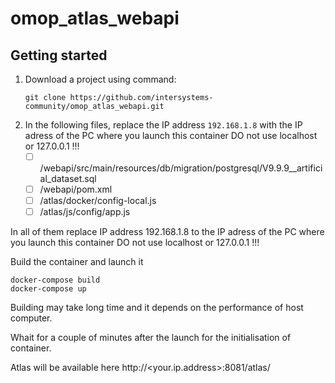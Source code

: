 # omop_atlas_webapi



## Getting started

1. Download a project using command:
    ```
    git clone https://github.com/intersystems-community/omop_atlas_webapi.git
    ```
2. In the following files, replace the IP address `192.168.1.8` with the IP adress of the PC where you launch this container DO not use localhost or 127.0.0.1 !!!
   - [ ] /webapi/src/main/resources/db/migration/postgresql/V9.9.9__artificial_dataset.sql
   - [ ] /webapi/pom.xml
   - [ ] /atlas/docker/config-local.js
   - [ ] /atlas/js/config/app.js

In all of them replace IP address 192.168.1.8 to the IP adress of the PC where you launch this container
DO not use localhost or 127.0.0.1 !!!

Build the container and launch it
```
docker-compose build
docker-compose up
```

Building may take long time and it depends on the performance of host computer.

Whait for a couple of minutes after the launch for the initialisation of container.

Atlas will be available here http://<your.ip.address>:8081/atlas/
